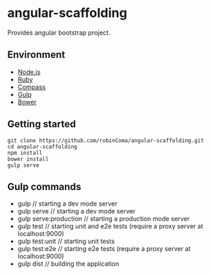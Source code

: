 # angular-scaffolding

Provides angular bootstrap project.

## Environment

-   [Node.js](http://nodejs.org/)
-   [Ruby](https://www.ruby-lang.org/fr/)
-   [Compass](http://compass-style.org/install/)
-   [Gulp](http://gulpjs.com/)
-   [Bower](http://bower.io/)

## Getting started

    git clone https://github.com/robinComa/angular-scaffolding.git
    cd angular-scaffolding
    npm install
    bower install
    gulp serve

## Gulp commands

-   gulp                        // starting a dev mode server
-   gulp serve                  // starting a dev mode server
-   gulp serve:production       // starting a production mode server
-   gulp test                   // starting unit and e2e tests (require a proxy server at localhost:9000)
-   gulp test:unit              // starting unit tests
-   gulp test:e2e               // starting e2e tests (require a proxy server at localhost:9000)
-   gulp dist                   // building the application